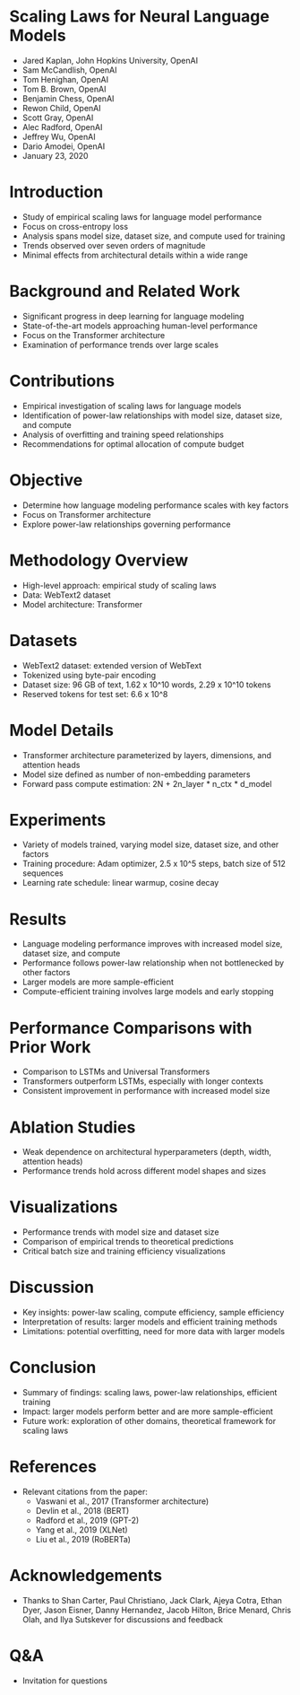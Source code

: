 # Scaling Laws for Neural Language Models
- Jared Kaplan, John Hopkins University, OpenAI
- Sam McCandlish, OpenAI
- Tom Henighan, OpenAI
- Tom B. Brown, OpenAI
- Benjamin Chess, OpenAI
- Rewon Child, OpenAI
- Scott Gray, OpenAI
- Alec Radford, OpenAI
- Jeffrey Wu, OpenAI
- Dario Amodei, OpenAI
- January 23, 2020

# Introduction
- Study of empirical scaling laws for language model performance
- Focus on cross-entropy loss
- Analysis spans model size, dataset size, and compute used for training
- Trends observed over seven orders of magnitude
- Minimal effects from architectural details within a wide range

# Background and Related Work
- Significant progress in deep learning for language modeling
- State-of-the-art models approaching human-level performance
- Focus on the Transformer architecture
- Examination of performance trends over large scales

# Contributions
- Empirical investigation of scaling laws for language models
- Identification of power-law relationships with model size, dataset size, and compute
- Analysis of overfitting and training speed relationships
- Recommendations for optimal allocation of compute budget

# Objective
- Determine how language modeling performance scales with key factors
- Focus on Transformer architecture
- Explore power-law relationships governing performance

# Methodology Overview
- High-level approach: empirical study of scaling laws
- Data: WebText2 dataset
- Model architecture: Transformer

# Datasets
- WebText2 dataset: extended version of WebText
- Tokenized using byte-pair encoding
- Dataset size: 96 GB of text, 1.62 x 10^10 words, 2.29 x 10^10 tokens
- Reserved tokens for test set: 6.6 x 10^8

# Model Details
- Transformer architecture parameterized by layers, dimensions, and attention heads
- Model size defined as number of non-embedding parameters
- Forward pass compute estimation: 2N + 2n_layer * n_ctx * d_model

# Experiments
- Variety of models trained, varying model size, dataset size, and other factors
- Training procedure: Adam optimizer, 2.5 x 10^5 steps, batch size of 512 sequences
- Learning rate schedule: linear warmup, cosine decay

# Results
- Language modeling performance improves with increased model size, dataset size, and compute
- Performance follows power-law relationship when not bottlenecked by other factors
- Larger models are more sample-efficient
- Compute-efficient training involves large models and early stopping

# Performance Comparisons with Prior Work
- Comparison to LSTMs and Universal Transformers
- Transformers outperform LSTMs, especially with longer contexts
- Consistent improvement in performance with increased model size

# Ablation Studies
- Weak dependence on architectural hyperparameters (depth, width, attention heads)
- Performance trends hold across different model shapes and sizes

# Visualizations
- Performance trends with model size and dataset size
- Comparison of empirical trends to theoretical predictions
- Critical batch size and training efficiency visualizations

# Discussion
- Key insights: power-law scaling, compute efficiency, sample efficiency
- Interpretation of results: larger models and efficient training methods
- Limitations: potential overfitting, need for more data with larger models

# Conclusion
- Summary of findings: scaling laws, power-law relationships, efficient training
- Impact: larger models perform better and are more sample-efficient
- Future work: exploration of other domains, theoretical framework for scaling laws

# References
- Relevant citations from the paper:
  - Vaswani et al., 2017 (Transformer architecture)
  - Devlin et al., 2018 (BERT)
  - Radford et al., 2019 (GPT-2)
  - Yang et al., 2019 (XLNet)
  - Liu et al., 2019 (RoBERTa)

# Acknowledgements
- Thanks to Shan Carter, Paul Christiano, Jack Clark, Ajeya Cotra, Ethan Dyer, Jason Eisner, Danny Hernandez, Jacob Hilton, Brice Menard, Chris Olah, and Ilya Sutskever for discussions and feedback

# Q&A
- Invitation for questions
